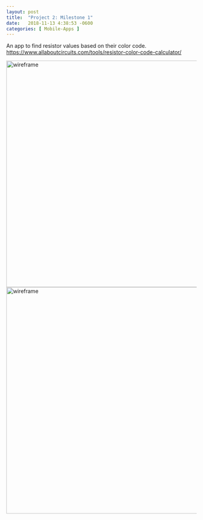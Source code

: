 ```yaml
---
layout: post
title:  "Project 2: Milestone 1"
date:   2018-11-13 4:38:53 -0600
categories: [ Mobile-Apps ]
---
```


An app to find resistor values based on their color code. <https://www.allaboutcircuits.com/tools/resistor-color-code-calculator/>

<img src="{{ site.baseurl }}/assets/image/mad-project-2/wireframe-1.JPG" alt="wireframe" style="width:600px;"/>
<img src="{{ site.baseurl }}/assets/image/mad-project-2/wireframe-2.JPG" alt="wireframe" style="width:600px;"/>
